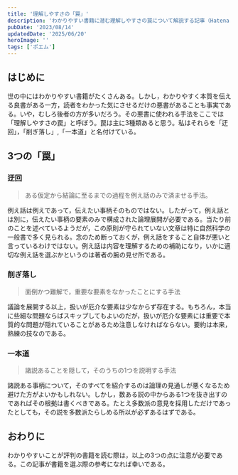 ```yaml
---
title: '理解しやすさの「罠」'
description: 'わかりやすい書籍に潜む理解しやすさの罠について解説する記事（Hatena Blogのアーカイブ）'
pubDate: '2023/08/14'
updatedDate: '2025/06/20'
heroImage: ''
tags: ['ポエム']
---
```


## はじめに
世の中にはわかりやすい書籍がたくさんある。しかし，わかりやすく本質を伝える良書がある一方，読者をわかった気にさせるだけの悪書があることも事実である。いや，むしろ後者の方が多いだろう。その悪書に使われる手法をここでは「理解しやすさの罠」と呼ぼう。罠は主に3種類あると思う。私はそれらを「迂回」，「削ぎ落し」,「一本道」と名付けている。

## 3つの「罠」
### 迂回
> ある仮定から結論に至るまでの過程を例え話のみで済ませる手法。

例え話は例えであって，伝えたい事柄そのものではない。したがって，例え話とは別に，伝えたい事柄の要素のみで構成された論理展開が必要である。当たり前のことを述べているようだが，この原則が守られていない文章は特に自然科学の一般書で多く見られる。念のため断っておくが，例え話をすること自体が悪いと言っているわけではない。例え話は内容を理解するための補助になり，いかに適切な例え話を選ぶかというのは著者の腕の見せ所である。

### 削ぎ落し
> 面倒かつ難解で，重要な要素をなかったことにする手法

議論を展開する以上，扱いが厄介な要素は少なからず存在する。もちろん，本当に些細な問題ならばスキップしてもよいのだが，扱いが厄介な要素には重要で本質的な問題が隠れていることがあるため注意しなければならない。要約は本来，熟練の技なのである。

### 一本道
> 諸説あることを隠して，そのうちの1つを説明する手法

諸説ある事柄について，そのすべてを紹介するのは論理の見通しが悪くなるため避けた方がよいかもしれない。しかし，数ある説の中からある1つを抜き出すのであればその根拠は書くべきである。たとえ多数派の意見を採用しただけであったとしても，その説を多数派たらしめる所以が必ずあるはずである。

## おわりに
わかりやすいことが評判の書籍を読む際は，以上の3つの点に注意が必要である。この記事が書籍を選ぶ際の参考になれば幸いである。